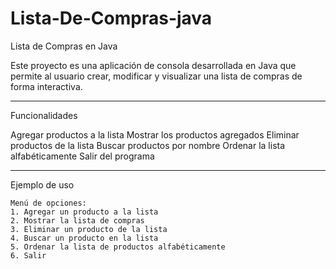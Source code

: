 # Lista-De-Compras-java
 Lista de Compras en Java

Este proyecto es una aplicación de consola desarrollada en Java que permite al usuario crear, modificar y visualizar una lista de compras de forma interactiva.

---

 Funcionalidades

 Agregar productos a la lista
 Mostrar los productos agregados
 Eliminar productos de la lista
 Buscar productos por nombre
 Ordenar la lista alfabéticamente
 Salir del programa

---

 Ejemplo de uso

```text
Menú de opciones:
1. Agregar un producto a la lista
2. Mostrar la lista de compras
3. Eliminar un producto de la lista
4. Buscar un producto en la lista
5. Ordenar la lista de productos alfabéticamente
6. Salir
